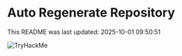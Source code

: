 # Auto Regenerate Repository

This README was last updated: 2025-10-01 09:50:51

 ![TryHackMe](https://tryhackme.com/badge/533634)